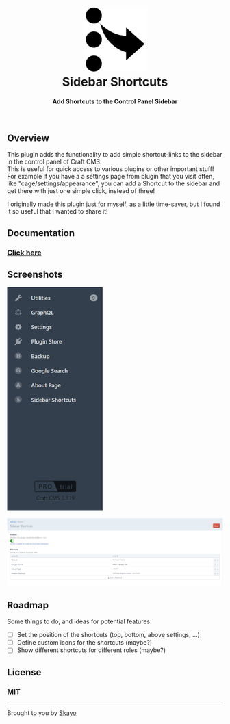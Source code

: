 <h1 align="center">
  <br>
  <a href="http://skayocrafts.github.io/sidebar-shortcuts"><img src="https://raw.githubusercontent.com/SkayoCrafts/Sidebar-Shortcuts/master/src/icon.svg?sanitize=true" alt="Sidebar Shortcuts Logo" width="150" height="150"></a>
  <br>
  Sidebar Shortcuts
  <br>
</h1>

<h4 align="center">Add Shortcuts to the Control Panel Sidebar</h4>

<br>

## Overview

This plugin adds the functionality to add simple shortcut-links to the sidebar in the control panel of Craft CMS.  
This is useful for quick access to various plugins or other important stuff!
For example if you have a a settings page from plugin that you visit often, like "cage/settings/appearance", you can add a Shortcut to the sidebar and get there with just one simple click, instead of three!  

I originally made this plugin just for myself, as a little time-saver, but I found it so useful that I wanted to share it!

## Documentation

### [Click here](https://skayocrafts.github.io/sidebar-shortcuts/docs)

## Screenshots

![Screenshot 1](https://github.com/SkayoCrafts/Sidebar-Shortcuts/raw/master/resources/screenshots/screenshot1.png)

![Screenshot 2](https://github.com/SkayoCrafts/Sidebar-Shortcuts/raw/master/resources/screenshots/screenshot2.png)

## Roadmap

Some things to do, and ideas for potential features:

- [ ] Set the position of the shortcuts (top, bottom, above settings, ...)
- [ ] Define custom icons for the shortcuts (maybe?)
- [ ] Show different shortcuts for different roles (maybe?)

## License

### [MIT](https://github.com/SkayoCrafts/Sidebar-Shortcuts/blob/master/LICENSE.md)

---

Brought to you by [Skayo](https://skayo.github.io)